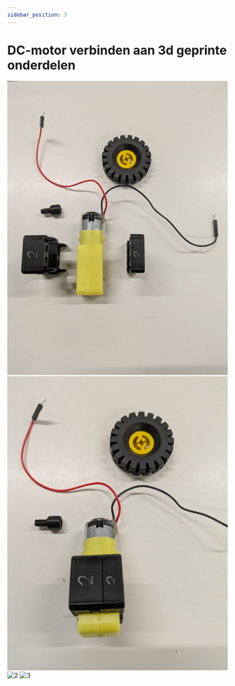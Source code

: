 ```yaml
---
sidebar_position: 3
---
```


# DC-motor verbinden aan 3d geprinte onderdelen

![0](motor_1.jpg)
![1](motor_2.jpg)
![2](motor_3.jpg)
![3](motor_4.jpg)








